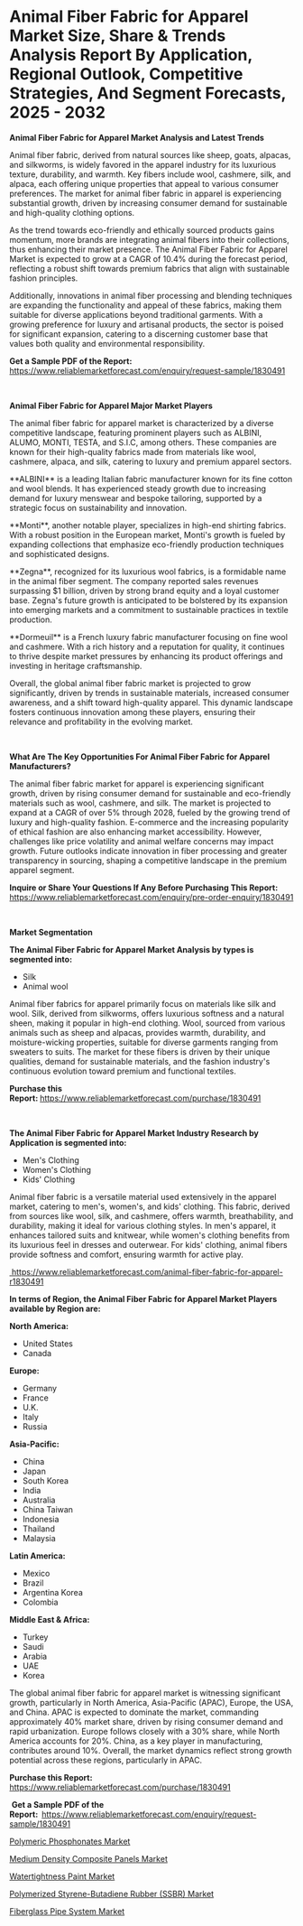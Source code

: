 <p><h1>Animal Fiber Fabric for Apparel Market Size, Share & Trends Analysis Report By Application, Regional Outlook, Competitive Strategies, And Segment Forecasts, 2025 - 2032</h1></p><p><strong>Animal Fiber Fabric for Apparel Market Analysis and Latest Trends</strong></p>
<p><p>Animal fiber fabric, derived from natural sources like sheep, goats, alpacas, and silkworms, is widely favored in the apparel industry for its luxurious texture, durability, and warmth. Key fibers include wool, cashmere, silk, and alpaca, each offering unique properties that appeal to various consumer preferences. The market for animal fiber fabric in apparel is experiencing substantial growth, driven by increasing consumer demand for sustainable and high-quality clothing options. </p><p>As the trend towards eco-friendly and ethically sourced products gains momentum, more brands are integrating animal fibers into their collections, thus enhancing their market presence. The Animal Fiber Fabric for Apparel Market is expected to grow at a CAGR of 10.4% during the forecast period, reflecting a robust shift towards premium fabrics that align with sustainable fashion principles. </p><p>Additionally, innovations in animal fiber processing and blending techniques are expanding the functionality and appeal of these fabrics, making them suitable for diverse applications beyond traditional garments. With a growing preference for luxury and artisanal products, the sector is poised for significant expansion, catering to a discerning customer base that values both quality and environmental responsibility.</p></p>
<p><strong>Get a Sample PDF of the Report:&nbsp;</strong> <a href="https://www.reliablemarketforecast.com/enquiry/request-sample/1830491?utm_campaign=1134&utm_medium=2&utm_source=Github&utm_content=ia&utm_term=03042025&utm_id=animal-fiber-fabric-for-apparel">https://www.reliablemarketforecast.com/enquiry/request-sample/1830491</a></p>
<p>&nbsp;</p>
<p><strong>Animal Fiber Fabric for Apparel Major Market Players</strong></p>
<p><p>The animal fiber fabric for apparel market is characterized by a diverse competitive landscape, featuring prominent players such as ALBINI, ALUMO, MONTI, TESTA, and S.I.C, among others. These companies are known for their high-quality fabrics made from materials like wool, cashmere, alpaca, and silk, catering to luxury and premium apparel sectors.</p><p>**ALBINI** is a leading Italian fabric manufacturer known for its fine cotton and wool blends. It has experienced steady growth due to increasing demand for luxury menswear and bespoke tailoring, supported by a strategic focus on sustainability and innovation.</p><p>**Monti**, another notable player, specializes in high-end shirting fabrics. With a robust position in the European market, Monti's growth is fueled by expanding collections that emphasize eco-friendly production techniques and sophisticated designs.</p><p>**Zegna**, recognized for its luxurious wool fabrics, is a formidable name in the animal fiber segment. The company reported sales revenues surpassing $1 billion, driven by strong brand equity and a loyal customer base. Zegna's future growth is anticipated to be bolstered by its expansion into emerging markets and a commitment to sustainable practices in textile production.</p><p>**Dormeuil** is a French luxury fabric manufacturer focusing on fine wool and cashmere. With a rich history and a reputation for quality, it continues to thrive despite market pressures by enhancing its product offerings and investing in heritage craftsmanship.</p><p>Overall, the global animal fiber fabric market is projected to grow significantly, driven by trends in sustainable materials, increased consumer awareness, and a shift toward high-quality apparel. This dynamic landscape fosters continuous innovation among these players, ensuring their relevance and profitability in the evolving market.</p></p>
<p>&nbsp;</p>
<p><strong>What Are The Key Opportunities For Animal Fiber Fabric for Apparel Manufacturers?</strong></p>
<p><p>The animal fiber fabric market for apparel is experiencing significant growth, driven by rising consumer demand for sustainable and eco-friendly materials such as wool, cashmere, and silk. The market is projected to expand at a CAGR of over 5% through 2028, fueled by the growing trend of luxury and high-quality fashion. E-commerce and the increasing popularity of ethical fashion are also enhancing market accessibility. However, challenges like price volatility and animal welfare concerns may impact growth. Future outlooks indicate innovation in fiber processing and greater transparency in sourcing, shaping a competitive landscape in the premium apparel segment.</p></p>
<p><strong>Inquire or Share Your Questions If Any Before Purchasing This Report:</strong> <a href="https://www.reliablemarketforecast.com/enquiry/pre-order-enquiry/1830491?utm_campaign=1134&utm_medium=2&utm_source=Github&utm_content=ia&utm_term=03042025&utm_id=animal-fiber-fabric-for-apparel">https://www.reliablemarketforecast.com/enquiry/pre-order-enquiry/1830491</a></p>
<p>&nbsp;</p>
<p><strong>Market Segmentation</strong></p>
<p><strong>The Animal Fiber Fabric for Apparel Market Analysis by types is segmented into:</strong></p>
<p><ul><li>Silk</li><li>Animal wool</li></ul></p>
<p><p>Animal fiber fabrics for apparel primarily focus on materials like silk and wool. Silk, derived from silkworms, offers luxurious softness and a natural sheen, making it popular in high-end clothing. Wool, sourced from various animals such as sheep and alpacas, provides warmth, durability, and moisture-wicking properties, suitable for diverse garments ranging from sweaters to suits. The market for these fibers is driven by their unique qualities, demand for sustainable materials, and the fashion industry's continuous evolution toward premium and functional textiles.</p></p>
<p><strong>Purchase this Report:&nbsp;</strong><a href="https://www.reliablemarketforecast.com/purchase/1830491?utm_campaign=1134&utm_medium=2&utm_source=Github&utm_content=ia&utm_term=03042025&utm_id=animal-fiber-fabric-for-apparel">https://www.reliablemarketforecast.com/purchase/1830491</a></p>
<p>&nbsp;</p>
<p><strong>The Animal Fiber Fabric for Apparel Market Industry Research by Application is segmented into:</strong></p>
<p><ul><li>Men's Clothing</li><li>Women's Clothing</li><li>Kids' Clothing</li></ul></p>
<p><p>Animal fiber fabric is a versatile material used extensively in the apparel market, catering to men's, women's, and kids' clothing. This fabric, derived from sources like wool, silk, and cashmere, offers warmth, breathability, and durability, making it ideal for various clothing styles. In men's apparel, it enhances tailored suits and knitwear, while women's clothing benefits from its luxurious feel in dresses and outerwear. For kids' clothing, animal fibers provide softness and comfort, ensuring warmth for active play.</p></p>
<p><a href="https://www.reliablemarketforecast.com/animal-fiber-fabric-for-apparel-r1830491?utm_campaign=1134&utm_medium=2&utm_source=Github&utm_content=ia&utm_term=03042025&utm_id=animal-fiber-fabric-for-apparel">&nbsp;https://www.reliablemarketforecast.com/animal-fiber-fabric-for-apparel-r1830491</a></p>
<p><strong>In terms of Region, the Animal Fiber Fabric for Apparel Market Players available by Region are:</strong></p>
<p>
    <p> <strong> North America: </strong>
        <ul>
            <li>United States</li>
            <li>Canada</li>
        </ul>
        </p> 
    <p> <strong> Europe: </strong>
        <ul>
            <li>Germany</li>
            <li>France</li>
            <li>U.K.</li>
            <li>Italy</li>
            <li>Russia</li>
        </ul>
        </p> 
    <p> <strong> Asia-Pacific: </strong>
        <ul>
            <li>China</li>
            <li>Japan</li>
            <li>South Korea</li>
            <li>India</li>
            <li>Australia</li>
            <li>China Taiwan</li>
            <li>Indonesia</li>
            <li>Thailand</li>
            <li>Malaysia</li>
        </ul>
        </p> 
    <p> <strong> Latin America: </strong>
        <ul>
            <li>Mexico</li>
            <li>Brazil</li>
            <li>Argentina Korea</li>
            <li>Colombia</li>
        </ul>
        </p> 
    <p> <strong> Middle East & Africa: </strong>
        <ul>
            <li>Turkey</li>
            <li>Saudi</li>
            <li>Arabia</li>
            <li>UAE</li>
            <li>Korea</li>
        </ul>
    </p>
    </p>
<p><p>The global animal fiber fabric for apparel market is witnessing significant growth, particularly in North America, Asia-Pacific (APAC), Europe, the USA, and China. APAC is expected to dominate the market, commanding approximately 40% market share, driven by rising consumer demand and rapid urbanization. Europe follows closely with a 30% share, while North America accounts for 20%. China, as a key player in manufacturing, contributes around 10%. Overall, the market dynamics reflect strong growth potential across these regions, particularly in APAC.</p></p>
<p><strong>Purchase this Report: </strong><a href="https://www.reliablemarketforecast.com/purchase/1830491?utm_campaign=1134&utm_medium=2&utm_source=Github&utm_content=ia&utm_term=03042025&utm_id=animal-fiber-fabric-for-apparel">https://www.reliablemarketforecast.com/purchase/1830491</a></p>
<p>&nbsp;<strong>Get a Sample PDF of the Report:&nbsp;&nbsp;</strong><a href="https://www.reliablemarketforecast.com/enquiry/request-sample/1830491?utm_campaign=1134&utm_medium=2&utm_source=Github&utm_content=ia&utm_term=03042025&utm_id=animal-fiber-fabric-for-apparel">https://www.reliablemarketforecast.com/enquiry/request-sample/1830491</a></p>
<p><strong></strong></p>
<p><p><a href="https://github.com/buluckcapps2/Market-Research-Report-List-1/blob/main/polymeric-phosphonates-market.md?utm_campaign=1134&utm_medium=2&utm_source=Github&utm_content=ia&utm_term=03042025&utm_id=animal-fiber-fabric-for-apparel">Polymeric Phosphonates Market</a></p><p><a href="https://github.com/ujanoandryvw/Market-Research-Report-List-1/blob/main/medium-density-composite-panels-market.md?utm_campaign=1134&utm_medium=2&utm_source=Github&utm_content=ia&utm_term=03042025&utm_id=animal-fiber-fabric-for-apparel">Medium Density Composite Panels Market</a></p><p><a href="https://github.com/donnypolan/Market-Research-Report-List-1/blob/main/watertightness-paint-market.md?utm_campaign=1134&utm_medium=2&utm_source=Github&utm_content=ia&utm_term=03042025&utm_id=animal-fiber-fabric-for-apparel">Watertightness Paint Market</a></p><p><a href="https://github.com/zemonarutaep/Market-Research-Report-List-1/blob/main/polymerized-styrene-butadiene-rubber-ssbr-market.md?utm_campaign=1134&utm_medium=2&utm_source=Github&utm_content=ia&utm_term=03042025&utm_id=animal-fiber-fabric-for-apparel">Polymerized Styrene-Butadiene Rubber (SSBR) Market</a></p><p><a href="https://github.com/hoganemken50/Market-Research-Report-List-1/blob/main/fiberglass-pipe-system-market.md?utm_campaign=1134&utm_medium=2&utm_source=Github&utm_content=ia&utm_term=03042025&utm_id=animal-fiber-fabric-for-apparel">Fiberglass Pipe System Market</a></p></p>